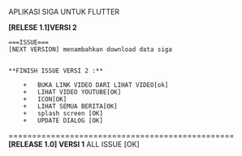 APLIKASI SIGA UNTUK FLUTTER

**[RELESE 1.1]VERSI 2**

    ===ISSUE===
    [NEXT VERSION] menambahkan download data siga


    **FINISH ISSUE VERSI 2 :**

        +   BUKA LINK VIDEO DARI LIHAT VIDEO[ok]
        +   LIHAT VIDEO YOUTUBE[OK]
        +   ICON[OK]
        +   LIHAT SEMUA BERITA[OK]
        +   splash screen [OK]
        +   UPDATE DIALOG [OK]

================================================
**[RELEASE 1.0] VERSI 1**
ALL ISSUE [OK]
